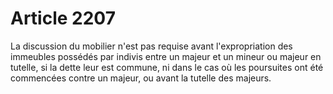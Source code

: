 # Article 2207

La discussion du mobilier n'est pas requise avant l'expropriation des immeubles possédés par indivis entre un majeur et un mineur ou majeur en tutelle, si la dette leur est commune, ni dans le cas où les poursuites ont été commencées contre un majeur, ou avant la tutelle des majeurs.
